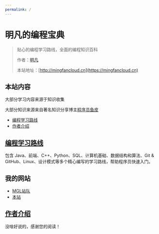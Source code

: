 ```yaml
---
permalink: /
---
```


# 明凡的编程宝典

> 贴心的编程学习路线，全面的编程知识百科
>
> 作者：[明凡]()
>
> 本站地址：[http://mingfancloud.cn](https://mingfancloud.cn)

## 本站内容
大部分学习内容来源于知识收集

大部分知识来源来自著名知识分享博主[程序员鱼皮]()
- [编程学习路线](/学习路线)
- [作者介绍](/作者)


## [编程学习路线](/学习路线)

包含 Java、前端、C++、Python、SQL、计算机基础、数据结构和算法、Git & GitHub、Linux、设计模式等多个精心编写的学习路线，帮助程序员快速入门。

## 我的网站
- [MGL站队](https://yuemingfan.cn)
- [本站](http://mingfancloud.cn)

## [作者介绍](/作者)

没啥好说的，感谢您的阅读！
